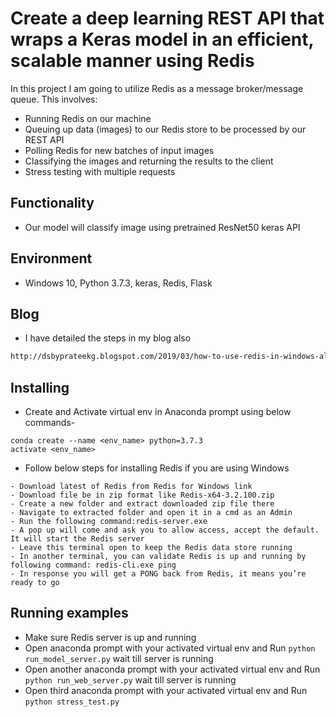 # Create a deep learning REST API that wraps a Keras model in an efficient, scalable manner using Redis

In this project I am going to utilize Redis as a message broker/message queue. This involves:

- Running Redis on our machine
- Queuing up data (images) to our Redis store to be processed by our REST API
- Polling Redis for new batches of input images
- Classifying the images and returning the results to the client
- Stress testing with multiple requests

## Functionality

- Our model will classify image using pretrained ResNet50 keras API

## Environment

- Windows 10, Python 3.7.3, keras, Redis, Flask


## Blog
- I have detailed the steps in my blog also
```html
http://dsbyprateekg.blogspot.com/2019/03/how-to-use-redis-in-windows-along-with.html
```

## Installing

- Create and Activate virtual env in Anaconda prompt using below commands- 
```
conda create --name <env_name> python=3.7.3
activate <env_name>
```

- Follow below steps for installing Redis if you are using Windows
```text
- Download latest of Redis from Redis for Windows link
- Download file be in zip format like Redis-x64-3.2.100.zip
- Create a new folder and extract downloaded zip file there
- Navigate to extracted folder and open it in a cmd as an Admin
- Run the following command:redis-server.exe
- A pop up will come and ask you to allow access, accept the default. It will start the Redis server
- Leave this terminal open to keep the Redis data store running
- In another terminal, you can validate Redis is up and running by following command: redis-cli.exe ping
- In response you will get a PONG back from Redis, it means you’re ready to go
```

## Running examples
- Make sure Redis server is up and running
- Open anaconda prompt with your activated virtual env and Run `python run_model_server.py` wait till server is running
- Open another anaconda prompt with your activated virtual env and Run `python run_web_server.py` wait till server is running
- Open third anaconda prompt with your activated virtual env and Run `python stress_test.py`
